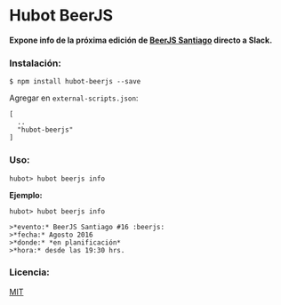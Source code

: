 # Hubot BeerJS 

**Expone info de la próxima edición de [BeerJS Santiago](http://www.beerjs.cl/) directo a Slack.**

### Instalación:

````
$ npm install hubot-beerjs --save
````

Agregar en `external-scripts.json`:

````
[
  ..
  "hubot-beerjs"
]
````

### Uso:

````
hubot> hubot beerjs info
````

**Ejemplo:**

````
hubot> hubot beerjs info

>*evento:* BeerJS Santiago #16 :beerjs:
>*fecha:* Agosto 2016
>*donde:* *en planificación*
>*hora:* desde las 19:30 hrs.

````

### Licencia:
[MIT](https://opensource.org/licenses/MIT)

